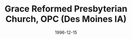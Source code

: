 ---
date: &id001 1996-12-15
end_date: null
location:
  address: 4601 38th Street
  city: Des Moines
  state: IA
minister:
- end: 2012-01-01
  name: Rodney King
  start: 1997-01-01
  type: Pastor
- end: null
  name: Edward E. Jensen
  start: 2013-01-01
  type: Pastor
- end: null
  name: Charles Muether
  start: 2007-01-01
  type: Associate Pastor
ministers:
- Rodney King
- Edward E. Jensen
- Charles Muether
name: Grace Reformed Presbyterian Church, OPC
names: null
origination_date: *id001
raw_data: 'IA Des Moines


  Grace Reformed Presbyterian Church, OPC  (December 15, 1996- )

  4601 38th Street

  Pastors: Rodney King, 1997-2012

  Edward E. Jensen, 2013-

  Assoc. Pastor: Charles Muether, 2007-

  '
received_from: null
states:
- IA
status:
  active: true
  end_date: null
  reason: null
  received_from: null
  withdrawal_to: null
title: Grace Reformed Presbyterian Church, OPC (Des Moines IA)
year_established:
- 1996

---